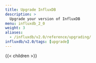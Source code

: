 ```yaml
---
title: Upgrade InfluxDB
description: >
  Upgrade your version of InfluxDB
menu: influxdb_2_0
weight: 3
aliases:
  - /influxdb/v2.0/reference/upgrading/
influxdb/v2.0/tags: [upgrade]
---
```


{{< children >}}
